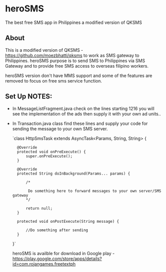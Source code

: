 # heroSMS
The best free SMS app in Philippines a modified version of QKSMS
## About ##
This is a modified version of QKSMS - https://github.com/moezbhatti/qksms to work as SMS gateway to Philippines. 
heroSMS purpose is to send SMS to Philippines via  SMS Gateway and to provide free SMS access to overseas filipino workers.

heroSMS version don't have MMS support and some of the features are removed to focus on free  sms service function.


## Set Up NOTES: ##


* In MessageListFragment.java check on the lines starting 1216 you will see the implementation of the ads then supply it with your own ad units..

* In Transaction.java class find these lines and supply your code for sending the message to your own SMS server.

  `class HttpSmsTask extends AsyncTask<Params, String, String> {


        @Override
        protected void onPreExecute() {
            super.onPreExecute();
        }

        @Override
        protected String doInBackground(Params... params) {
            
            /*
            
             Do something here to forward messages to your own server/SMS gateway
            */

            return null;
        }

        protected void onPostExecute(String message) {

            //Do something after sending
        }
    }`
    
    heroSMS is availble for download in Google play - https://play.google.com/store/apps/details?id=com.rojangames.freetextph
 